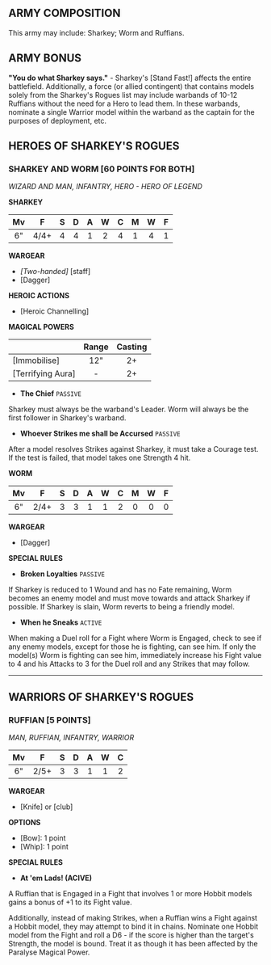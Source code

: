 ﻿## ARMY COMPOSITION

This army may include: Sharkey; Worm and Ruffians.

## ARMY BONUS

**"You do what Sharkey says."** - Sharkey's [Stand Fast!] affects the entire battlefield. Additionally, a force (or allied contingent) that contains models solely from the Sharkey's Rogues list may include warbands of 10-12 Ruffians without the need for a Hero to lead them. In these warbands, nominate a single Warrior model within the warband as the captain for the purposes of deployment, etc.

## HEROES OF SHARKEY'S ROGUES

<div class="unitCard" markdown>

### SHARKEY AND WORM [60 POINTS FOR BOTH]
*WIZARD AND MAN, INFANTRY, HERO - HERO OF LEGEND*

**SHARKEY**

| Mv | F | S | D | A | W | C | M | W | F |
|:--:|:--:|:-:|:-:|:-:|:-:|:-:|:-:|:-:|:-:|
| 6" | 4/4+ | 4 | 4 | 1 | 2 | 4 | 1 | 4 | 1 |

**WARGEAR**

- *[Two-handed]* [staff]
- [Dagger]

**HEROIC ACTIONS**

- [Heroic Channelling]

**MAGICAL POWERS**

|   | **Range** | **Casting** |
|------------------------|:---------:|:-----------:|
|    [Immobilise]    |  12"  |   2+   |
|  [Terrifying Aura]   |  -  |   2+   |

- **The Chief** `PASSIVE` 

Sharkey must always be the warband's Leader. Worm will always be the first follower in Sharkey's warband.

- **Whoever Strikes me shall be Accursed** `PASSIVE`

After a model resolves Strikes against Sharkey, it must take a Courage test. If the test is failed, that model takes one Strength 4 hit. 

**WORM**

| Mv | F | S | D | A | W | C | M | W | F |
|:--:|:--:|:-:|:-:|:-:|:-:|:-:|:-:|:-:|:-:|
| 6" | 2/4+ | 3 | 3 | 1 | 1 | 2 | 0 | 0 | 0 |

**WARGEAR**

- [Dagger]

**SPECIAL RULES**

- **Broken Loyalties** `PASSIVE`

If Sharkey is reduced to 1 Wound and has no Fate remaining, Worm becomes an enemy model and must move towards and attack Sharkey if possible. If Sharkey is slain, Worm reverts to being a friendly model.

- **When he Sneaks** `ACTIVE` 

When making a Duel roll for a Fight where Worm is Engaged, check to see if any enemy models, except for those he is fighting, can see him. If only the model(s) Worm is fighting can see him, immediately increase his Fight value to 4 and his Attacks to 3 for the Duel roll and any Strikes that may follow. 

</div>

---

## WARRIORS OF SHARKEY'S ROGUES

<div class="unitCard" markdown>

### RUFFIAN [5 POINTS]
*MAN, RUFFIAN, INFANTRY, WARRIOR*

| Mv | F | S | D | A | W | C |
|:--:|:--:|:-:|:-:|:-:|:-:|:-:|
| 6" | 2/5+ | 3 | 3 | 1 | 1 | 2 |

**WARGEAR**

- [Knife] or [club]

**OPTIONS**

- [Bow]: 1 point
- [Whip]: 1 point

**SPECIAL RULES**

- **At 'em Lads! (ACIVE)**

A Ruffian that is Engaged in a Fight that involves 1 or more Hobbit models gains a bonus of +1 to its Fight value.

Additionally, instead of making Strikes, when a Ruffian wins a Fight against a Hobbit model, they may attempt to bind it in chains. Nominate one Hobbit model from the Fight and roll a D6 - if the score is higher than the target's Strength, the model is bound. Treat it as though it has been affected by the Paralyse Magical Power. 

</div>
